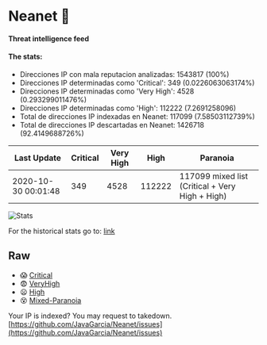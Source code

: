 # Neanet :hocho:
#### Threat intelligence feed
#### The stats:

- Direcciones IP con mala reputacion analizadas: 1543817 (100%)
- Direcciones IP determinadas como 'Critical':  349 (0.0226063063174%)
- Direcciones IP determinadas como 'Very High':  4528 (0.293299011476%)
- Direcciones IP determinadas como 'High':  112222 (7.2691258096)
- Total de direcciones IP indexadas en Neanet:  117099 (7.58503112739%)
- Total de direcciones IP descartadas en Neanet:  1426718 (92.4149688726%)

| Last Update | Critical | Very High | High | Paranoia |
| --- | --- | --- | --- | --- |
| 2020-10-30 00:01:48 | 349 | 4528 | 112222 | 117099 mixed list (Critical + Very High + High)|

![Stats](https://docs.google.com/spreadsheets/d/e/2PACX-1vSnaNMIXVabIpDJjufMlzH7poXnshF3mgd8Is1g9ytUEzVsP5my4Trn8f-xkoLLQ38xpL3HtmUexLo6/pubchart?oid=501124687&format=image)

For the historical stats go to: [link](/stats.csv)
## Raw
- :scream: [Critical](https://raw.githubusercontent.com/JavaGarcia/Neanet/master/blacklists/neanet_critical.txt)
- :fearful: [VeryHigh](https://raw.githubusercontent.com/JavaGarcia/Neanet/master/blacklists/neanet_veryHigh.txtt)
- :frowning: [High](https://raw.githubusercontent.com/JavaGarcia/Neanet/master/blacklists/neanet_high.txt)
- :dizzy_face: [Mixed-Paranoia](https://raw.githubusercontent.com/JavaGarcia/Neanet/master/blacklists/neanet_all.txt)


Your IP is indexed? You may request to takedown. [https://github.com/JavaGarcia/Neanet/issues](https://github.com/JavaGarcia/Neanet/issues)




































































































































































































































































































































































































































































































































































































































































































































































































































































































































































































































































































































































































































































































































































































































































































































































































































































































































































































































